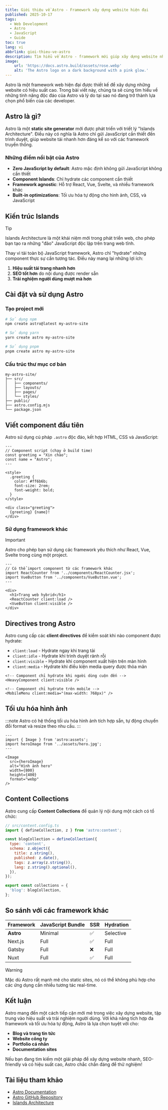 ```yaml
---
title: Giới thiệu về Astro - Framework xây dựng website hiện đại
published: 2025-10-17
tags:
  - Web Development
  - Astro
  - JavaScript
  - Guide
toc: true
lang: vi
abbrlink: gioi-thieu-ve-astro
description: Tìm hiểu về Astro - framework mới giúp xây dựng website nhanh chóng với hiệu suất tối ưu và khả năng tích hợp đa dạng.
image:
    url: 'https://docs.astro.build/assets/rose.webp'
    alt: 'The Astro logo on a dark background with a pink glow.'
---
```


Astro là một framework web hiện đại được thiết kế để xây dựng những website có hiệu suất cao. Trong bài viết này, chúng ta sẽ cùng tìm hiểu về những tính năng độc đáo của Astro và lý do tại sao nó đang trở thành lựa chọn phổ biến của các developer.

## Astro là gì?

Astro là một **static site generator** mới được phát triển với triết lý "Islands Architecture". Điều này có nghĩa là Astro chỉ gửi JavaScript cần thiết đến trình duyệt, giúp website tải nhanh hơn đáng kể so với các framework truyền thống.

### Những điểm nổi bật của Astro

- **Zero JavaScript by default**: Astro mặc định không gửi JavaScript không cần thiết
- **Component Islands**: Chỉ hydrate các component cần thiết
- **Framework agnostic**: Hỗ trợ React, Vue, Svelte, và nhiều framework khác
- **Built-in optimizations**: Tối ưu hóa tự động cho hình ảnh, CSS, và JavaScript

## Kiến trúc Islands

> [!TIP]
> Islands Architecture là một khái niệm mới trong phát triển web, cho phép bạn tạo ra những "đảo" JavaScript độc lập trên trang web tĩnh.

Thay vì tải toàn bộ JavaScript framework, Astro chỉ "hydrate" những component thực sự cần tương tác. Điều này mang lại những lợi ích:

1. **Hiệu suất tải trang nhanh hơn**
2. **SEO tốt hơn** do nội dung được render sẵn
3. **Trải nghiệm người dùng mượt mà hơn**

## Cài đặt và sử dụng Astro

### Tạo project mới

```bash
# Sử dụng npm
npm create astro@latest my-astro-site

# Sử dụng yarn
yarn create astro my-astro-site

# Sử dụng pnpm
pnpm create astro my-astro-site
```

### Cấu trúc thư mục cơ bản

```
my-astro-site/
├── src/
│   ├── components/
│   ├── layouts/
│   ├── pages/
│   └── styles/
├── public/
├── astro.config.mjs
└── package.json
```

## Viết component đầu tiên

Astro sử dụng cú pháp `.astro` độc đáo, kết hợp HTML, CSS và JavaScript:

```astro
---
// Component script (chạy ở build time)
const greeting = "Xin chào";
const name = "Astro";
---

<style>
  .greeting {
    color: #ff6b6b;
    font-size: 2rem;
    font-weight: bold;
  }
</style>

<div class="greeting">
  {greeting} {name}!
</div>
```

### Sử dụng framework khác

> [!IMPORTANT]
> Astro cho phép bạn sử dụng các framework yêu thích như React, Vue, Svelte trong cùng một project.

```astro
---
// Có thể import component từ các framework khác
import ReactCounter from '../components/ReactCounter.jsx';
import VueButton from '../components/VueButton.vue';
---

<div>
  <h1>Trang web hybrid</h1>
  <ReactCounter client:load />
  <VueButton client:visible />
</div>
```

## Directives trong Astro

Astro cung cấp các **client directives** để kiểm soát khi nào component được hydrate:

- `client:load` - Hydrate ngay khi trang tải
- `client:idle` - Hydrate khi trình duyệt rảnh rỗi  
- `client:visible` - Hydrate khi component xuất hiện trên màn hình
- `client:media` - Hydrate khi điều kiện media query được thỏa mãn

```astro
<!-- Component chỉ hydrate khi người dùng cuộn đến -->
<HeavyComponent client:visible />

<!-- Component chỉ hydrate trên mobile -->
<MobileMenu client:media="(max-width: 768px)" />
```

## Tối ưu hóa hình ảnh

:::note
Astro có hệ thống tối ưu hóa hình ảnh tích hợp sẵn, tự động chuyển đổi format và resize theo nhu cầu.
:::

```astro
---
import { Image } from 'astro:assets';
import heroImage from '../assets/hero.jpg';
---

<Image 
  src={heroImage} 
  alt="Hình ảnh hero" 
  width={800} 
  height={400}
  format="webp"
/>
```

## Content Collections

Astro cung cấp **Content Collections** để quản lý nội dung một cách có tổ chức:

```javascript
// src/content.config.ts
import { defineCollection, z } from 'astro:content';

const blogCollection = defineCollection({
  type: 'content',
  schema: z.object({
    title: z.string(),
    published: z.date(),
    tags: z.array(z.string()),
    lang: z.string().optional(),
  }),
});

export const collections = {
  'blog': blogCollection,
};
```

## So sánh với các framework khác

| Framework | JavaScript Bundle | SSR | Hydration |
|-----------|------------------|-----|-----------|
| **Astro** | Minimal | ✅ | Selective |
| Next.js | Full | ✅ | Full |
| Gatsby | Full | ❌ | Full |
| Nuxt | Full | ✅ | Full |

> [!WARNING]
> Mặc dù Astro rất mạnh mẽ cho static sites, nó có thể không phù hợp cho các ứng dụng cần nhiều tương tác real-time.

## Kết luận

Astro mang đến một cách tiếp cận mới mẻ trong việc xây dựng website, tập trung vào hiệu suất và trải nghiệm người dùng. Với khả năng tích hợp đa framework và tối ưu hóa tự động, Astro là lựa chọn tuyệt vời cho:

- **Blog và trang tin tức**
- **Website công ty**  
- **Portfolio cá nhân**
- **Documentation sites**

Nếu bạn đang tìm kiếm một giải pháp để xây dựng website nhanh, SEO-friendly và có hiệu suất cao, Astro chắc chắn đáng để thử nghiệm!

## Tài liệu tham khảo

- [Astro Documentation](https://docs.astro.build/)
- [Astro GitHub Repository](https://github.com/withastro/astro)
- [Islands Architecture](https://jasonformat.com/islands-architecture/)